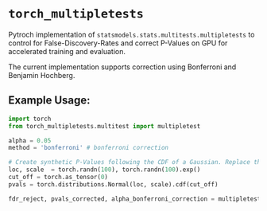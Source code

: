 # `torch_multipletests`

Pytroch implementation of `statsmodels.stats.multitests.multipletests` to control for False-Discovery-Rates and correct P-Values on GPU for accelerated training and evaluation.

The current implementation supports correction using Bonferroni and Benjamin Hochberg.

## Example Usage:

```python
import torch
from torch_multipletests.multitest import multipletest

alpha = 0.05
method = 'bonferroni' # bonferroni correction 

# Create synthetic P-Values following the CDF of a Gaussian. Replace these with your own
loc, scale  = torch.randn(100), torch.randn(100).exp()
cut_off = torch.as_tensor(0)
pvals = torch.distributions.Normal(loc, scale).cdf(cut_off)

fdr_reject, pvals_corrected, alpha_bonferroni_correction = multipletest(pvals, alpha=alpha)
```